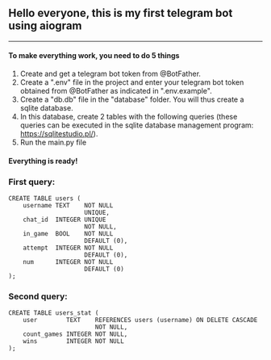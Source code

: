 ## Hello everyone, this is my first telegram bot using aiogram
___
#### To make everything work, you need to do 5 things
1. Create and get a telegram bot token from @BotFather.
2. Create a ".env" file in the project and enter your telegram bot token obtained from @BotFather as indicated in ".env.example".
3. Create a "db.db" file in the "database" folder. You will thus create a sqlite database.
4. In this database, create 2 tables with the following queries (these queries can be executed in the sqlite database management program: https://sqlitestudio.pl/).
5. Run the main.py file
#### Everything is ready!

### First query:
```
CREATE TABLE users (
    username TEXT    NOT NULL
                     UNIQUE,
    chat_id  INTEGER UNIQUE
                     NOT NULL,
    in_game  BOOL    NOT NULL
                     DEFAULT (0),
    attempt  INTEGER NOT NULL
                     DEFAULT (0),
    num      INTEGER NOT NULL
                     DEFAULT (0)
);
```

### Second query:

```
CREATE TABLE users_stat (
    user        TEXT    REFERENCES users (username) ON DELETE CASCADE
                        NOT NULL,
    count_games INTEGER NOT NULL,
    wins        INTEGER NOT NULL
);
```
